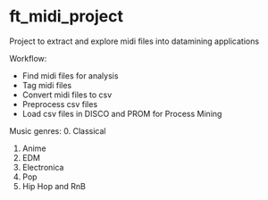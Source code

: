 # ft_midi_project
Project to extract and explore midi files into datamining applications

Workflow:
- Find midi files for analysis
- Tag midi files
- Convert midi files to csv
- Preprocess csv files
- Load csv files in DISCO and PROM for Process Mining

Music genres:
0. Classical
1. Anime
2. EDM
3. Electronica
4. Pop
5. Hip Hop and RnB

